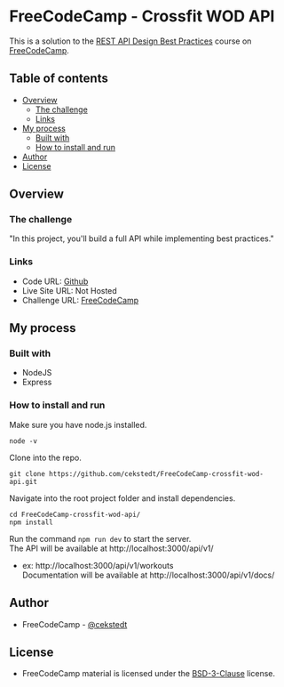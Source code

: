 # FreeCodeCamp - Crossfit WOD API

This is a solution to the [REST API Design Best Practices](https://www.freecodecamp.org/news/rest-api-design-best-practices-build-a-rest-api/) course on [FreeCodeCamp](https://www.freecodecamp.org/).

## Table of contents

- [Overview](#overview)
  - [The challenge](#the-challenge)
  - [Links](#links)
- [My process](#my-process)
  - [Built with](#built-with)
  - [How to install and run](#how-to-install-and-run)
- [Author](#author)
- [License](#license)

## Overview

### The challenge

"In this project, you'll build a full API while implementing best practices."

### Links

- Code URL: [Github](https://github.com/cekstedt/FreeCodeCamp-crossfit-wod-api)
- Live Site URL: Not Hosted
- Challenge URL: [FreeCodeCamp](https://www.freecodecamp.org/news/rest-api-design-best-practices-build-a-rest-api/)

## My process

### Built with

- NodeJS
- Express

### How to install and run

Make sure you have node.js installed.
```
node -v
```

Clone into the repo.
```
git clone https://github.com/cekstedt/FreeCodeCamp-crossfit-wod-api.git
```

Navigate into the root project folder and install dependencies.
```
cd FreeCodeCamp-crossfit-wod-api/
npm install
```

Run the command `npm run dev` to start the server.  
The API will be available at http://localhost:3000/api/v1/
- ex: http://localhost:3000/api/v1/workouts  
Documentation will be available at http://localhost:3000/api/v1/docs/

## Author

- FreeCodeCamp - [@cekstedt](https://www.freecodecamp.org/cekstedt)

## License

- FreeCodeCamp material is licensed under the [BSD-3-Clause](https://github.com/freeCodeCamp/freeCodeCamp/blob/main/LICENSE.md) license.
